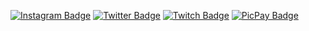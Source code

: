 [![Instagram Badge](https://img.shields.io/badge/-instagram-c14438?style=flat-square&logo=instagram&logoColor=white&link=https://www.instagram.com/acaciolima12/)](https://www.instagram.com/acaciolima12/)
[![Twitter Badge](https://img.shields.io/badge/-twitter-1ca0f1?style=flat-square&labelColor=1ca0f1&logo=twitter&logoColor=white&link=https://twitter.com/limadeacacio)](https://twitter.com/limadeacacio)
[![Twitch Badge](https://img.shields.io/badge/-twitch-1ca0f1?style=flat-square&labelColor=1ca0f1&logo=twitch&logoColor=white&link=https://www.twitch.tv/limazia)](https://www.twitch.tv/limazia)
[![PicPay Badge](https://img.shields.io/badge/-picpay-1ca0f1?style=flat-square&labelColor=1ca0f1&logo=picpay&logoColor=white&link=https://app.picpay.com/user/limazia)](https://app.picpay.com/user/limazia)
